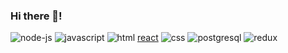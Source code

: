 ### Hi there 👋!
![node-js](https://user-images.githubusercontent.com/72748788/115798362-13f94780-a3a4-11eb-9b1b-4392a4ee06b2.png)
![javascript](https://user-images.githubusercontent.com/72748788/115798368-1a87bf00-a3a4-11eb-9c9e-71b9de239c45.png)
![html](https://user-images.githubusercontent.com/72748788/115798399-2d01f880-a3a4-11eb-8f0f-7a8db3ddab2f.png)
[react](https://user-images.githubusercontent.com/72748788/115798348-0c39a300-a3a4-11eb-933c-14a8fc1316cf.png)
![css](https://user-images.githubusercontent.com/72748788/115798407-2ffce900-a3a4-11eb-870e-db655d73a5d2.png)
![postgresql](https://user-images.githubusercontent.com/72748788/115798414-33907000-a3a4-11eb-9f15-8c8ad0cee49c.png)
![redux](https://user-images.githubusercontent.com/72748788/115798421-38552400-a3a4-11eb-9af6-b6fcda5e294a.png)


<!--
**davidvaughan86/davidvaughan86** is a ✨ _special_ ✨ repository because its `README.md` (this file) appears on your GitHub profile.

Here are some ideas to get you started:

- 🔭 I’m currently working on ...
- 🌱 I’m currently learning ...
- 👯 I’m looking to collaborate on ...
- 🤔 I’m looking for help with ...
- 💬 Ask me about ...
- 📫 How to reach me: ...
- 😄 Pronouns: ...
- ⚡ Fun fact: ...
-->
